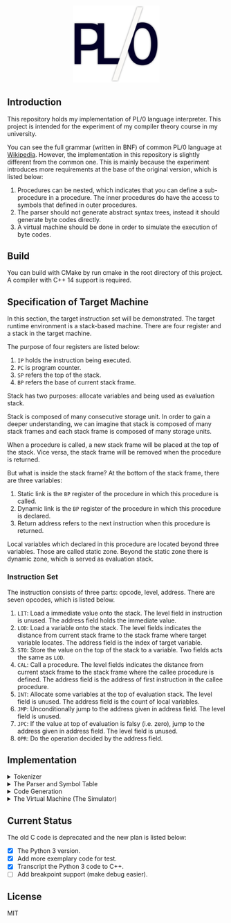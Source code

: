 <p align="center"><img src="https://raw.githubusercontent.com/chengluyu/PL0/master/pl0.png" width=200></p>

## Introduction

This repository holds my implementation of PL/0 language interpreter. This project is intended for the experiment of my compiler theory course in my university.

You can see the full grammar (written in BNF) of common PL/0 language at [Wikipedia](https://en.wikipedia.org/wiki/PL/0). However, the implementation in this repository is slightly different from the common one. This is mainly because the experiment introduces more requirements at the base of the original version, which is listed below:

1. Procedures can be nested, which indicates that you can define a sub-procedure in a procedure. The inner procedures do have the access to symbols that defined in outer procedures.
2. The parser should not generate abstract syntax trees, instead it should generate byte codes directly. 
3. A virtual machine should be done in order to simulate the execution of byte codes.

## Build

You can build with CMake by run cmake in the root directory of this project. A compiler with C++ 14 support is required.

## Specification of Target Machine

In this section, the target instruction set will be demonstrated. The target runtime environment is a stack-based machine. There are four register and a stack in the target machine.

The purpose of four registers are listed below:

1. `IP` holds the instruction being executed.
2. `PC` is program counter.
3. `SP` refers the top of the stack.
4. `BP` refers the base of current stack frame.

Stack has two purposes: allocate variables and being used as evaluation stack.

Stack is composed of many consecutive storage unit. In order to gain a deeper understanding, we can imagine that stack is composed of many stack frames and each stack frame is composed of many storage units.

When a procedure is called, a new stack frame will be placed at the top of the stack. Vice versa, the stack frame will be removed when the procedure is returned.

But what is inside the stack frame? At the bottom of the stack frame, there are three variables: 

1. Static link is the `BP` register of the procedure in which this procedure is called.
2. Dynamic link is the `BP` register of the procedure in which this procedure is declared.
3. Return address refers to the next instruction when this procedure is returned.

Local variables which declared in this procedure are located beyond three variables. Those are called static zone. Beyond the static zone there is dynamic zone, which is served as evaluation stack.

### Instruction Set

The instruction consists of three parts: opcode, level, address. There are seven opcodes, which is listed below.

1. `LIT`: Load a immediate value onto the stack. The level field in instruction is unused. The address field holds the immediate value.
2. `LOD`: Load a variable onto the stack. The level fields indicates the distance from current stack frame to the stack frame where target variable locates. The address field is the index of target variable.
3. `STO`: Store the value on the top of the stack to a variable. Two fields acts the same as `LOD`.
4. `CAL`: Call a procedure. The level fields indicates the distance from current stack frame to the stack frame where the callee procedure is defined. The address field is the address of first instruction in the callee procedure.
5. `INT`: Allocate some variables at the top of evaluation stack. The level field is unused. The address field is the count of local variables.
6. `JMP`: Unconditionally jump to the address given in address field. The level field is unused.
7. `JPC`: If the value at top of evaluation is falsy (i.e. zero), jump to the address given in address field. The level field is unused.
8. `OPR`: Do the operation decided by the address field.

## Implementation

<details><summary>Tokenizer</summary><br>
The tokenizer are written from scratch. Tokens are represented by a pair.
</details>

<details><summary>The Parser and Symbol Table</summary><br>
This implementation uses a LL(1) parser. Uses a nested symbol table to maintain symbols.
</details>

<details><summary>Code Generation</summary><br>
Since the parser is required to generate byte codes directly. A helper class `Assembler` is introduced, by which the parser can generate instructions and refill instructions easily.
</details>

<details><summary>The Virtual Machine (The Simulator)</summary><br>
The simulator does not adopt a single-stack design. Instead, the runtime stack is composed of many discrete stack frame.
</details>

## Current Status

The old C code is deprecated and the new plan is listed below:

- [x] The Python 3 version.
- [x] Add more exemplary code for test.
- [x] Transcript the Python 3 code to C++.
- [ ] Add breakpoint support (make debug easier).

## License 

MIT
